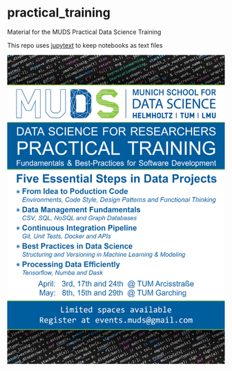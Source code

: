 # practical_training
Material for the MUDS Practical Data Science Training

This repo uses [jupytext](https://github.com/mwouts/jupytext) to keep
notebooks as text files

![FlyerImage](https://github.com/Mu-DS/practical_training/blob/master/Info%20Flyer/MUDS_Practical_Training_Flyer_2020.png)

